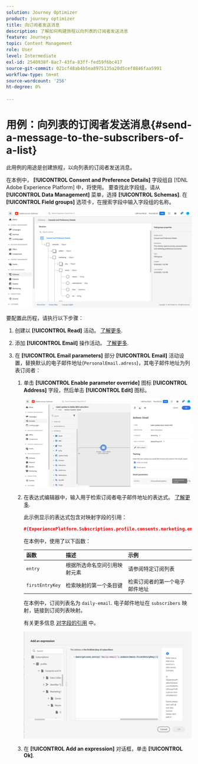 ```yaml
---
solution: Journey Optimizer
product: journey optimizer
title: 向订阅者发送消息
description: 了解如何构建旅程以向列表的订阅者发送消息
feature: Journeys
topic: Content Management
role: User
level: Intermediate
exl-id: 2540938f-8ac7-43fa-83ff-fed59f6bc417
source-git-commit: 021cf48ab4b5ea8975135a20d5cef8846faa5991
workflow-type: tm+mt
source-wordcount: '256'
ht-degree: 0%

---
```


# 用例：向列表的订阅者发送消息{#send-a-message-to-the-subscribers-of-a-list}

此用例的用途是创建旅程，以向列表的订阅者发送消息。

在本例中， **[!UICONTROL Consent and Preference Details]** 字段组自 [!DNL Adobe Experience Platform] 中，将使用。 要查找此字段组，请从 **[!UICONTROL Data Management]** 菜单，选择 **[!UICONTROL Schemas]**. 在 **[!UICONTROL Field groups]** 选项卡，在搜索字段中输入字段组的名称。

![此字段组包含订阅元素](assets/consent-and-preference-details-field-group.png)

要配置此历程，请执行以下步骤：

1. 创建以 **[!UICONTROL Read]** 活动。 [了解更多](journey-gs.md).
1. 添加 **[!UICONTROL Email]** 操作活动。 [了解更多](journeys-message.md).
1. 在 **[!UICONTROL Email parameters]** 部分 **[!UICONTROL Email]** 活动设置，替换默认的电子邮件地址(`PersonalEmail.adress`)，其电子邮件地址为列表订阅者：

   1. 单击 **[!UICONTROL Enable parameter override]** 图标 **[!UICONTROL Address]** 字段，然后单击 **[!UICONTROL Edit]** 图标。

      ![](assets/message-to-subscribers-uc-1.png)

   1. 在表达式编辑器中，输入用于检索订阅者电子邮件地址的表达式。 [了解更多](expression/expressionadvanced.md).

      此示例显示的表达式包含对映射字段的引用：

      ```json
      #{ExperiencePlatform.Subscriptions.profile.consents.marketing.email.subscriptions.entry('daily-email').subscribers.firstEntryKey()}
      ```

      在本例中，使用了以下函数：

      | 函数 | 描述 | 示例 |
      | --- | --- | --- |
      | `entry` | 根据所选命名空间引用映射元素 | 请参阅特定订阅列表 |
      | `firstEntryKey` | 检索映射的第一个条目键 | 检索订阅者的第一个电子邮件地址 |

      在本例中，订阅列表名为 `daily-email`. 电子邮件地址在 `subscribers` 映射，链接到订阅列表映射。

      有关更多信息 [对字段的引用](expression/field-references.md) 中。

      ![](assets/message-to-subscribers-uc-2.png)

   1. 在 **[!UICONTROL Add an expression]** 对话框，单击 **[!UICONTROL Ok]**.

